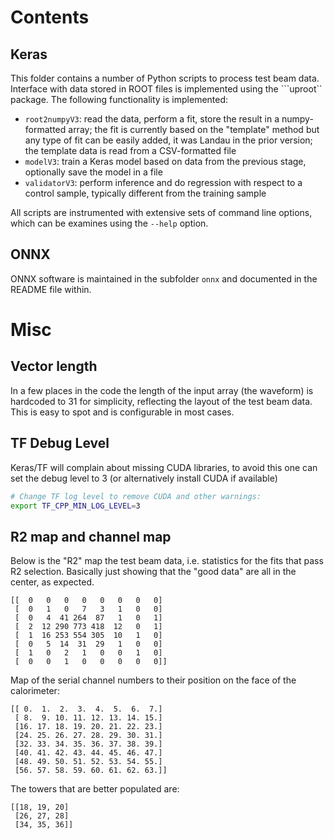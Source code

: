 # Contents

## Keras

This folder contains a number of Python scripts to process test beam data.
Interface with data stored in ROOT files is implemented using the ```uproot``
package. The following functionality is implemented:

* `root2numpyV3`: read the data, perform a fit, store the result in a numpy-formatted array;
the fit is currently based on the "template" method but any type of fit can be easily added,
it was Landau in the prior version; the template data is read from a CSV-formatted file
* `modelV3`: train a Keras model based on data from the previous stage, optionally
save the model in a file
* `validatorV3`: perform inference and do regression with respect to a control sample,
typically different from the training sample


All scripts are instrumented with extensive sets of command line options, which can
be examines using the `--help` option.

## ONNX

ONNX software is maintained in the subfolder `onnx` and documented in the README file
within.

# Misc

## Vector length

In a few places in the code the length of the input array (the waveform) is hardcoded
to 31 for simplicity, reflecting the layout of the test beam data.
This is easy to spot and is configurable in most cases.


## TF Debug Level

Keras/TF will complain about missing CUDA libraries, to avoid
this one can set the debug level to 3 (or alternatively install
CUDA if available)

```bash
# Change TF log level to remove CUDA and other warnings:
export TF_CPP_MIN_LOG_LEVEL=3
```


## R2 map and channel map

Below is the "R2" map the test beam data, i.e. statistics
for the fits that pass R2 selection. Basically just showing
that the "good data" are all in the center, as expected.

```
[[  0   0   0   0   0   0   0   0]
 [  0   1   0   7   3   1   0   0]
 [  0   4  41 264  87   1   0   1]
 [  2  12 290 773 418  12   0   1]
 [  1  16 253 554 305  10   1   0]
 [  0   5  14  31  29   1   0   0]
 [  1   0   2   1   0   0   1   0]
 [  0   0   1   0   0   0   0   0]]
```

Map of the serial channel numbers to their
position on the face of the calorimeter:

```
[[ 0.  1.  2.  3.  4.  5.  6.  7.]
 [ 8.  9. 10. 11. 12. 13. 14. 15.]
 [16. 17. 18. 19. 20. 21. 22. 23.]
 [24. 25. 26. 27. 28. 29. 30. 31.]
 [32. 33. 34. 35. 36. 37. 38. 39.]
 [40. 41. 42. 43. 44. 45. 46. 47.]
 [48. 49. 50. 51. 52. 53. 54. 55.]
 [56. 57. 58. 59. 60. 61. 62. 63.]]
```

The towers that are better populated are:

```
[[18, 19, 20]
 [26, 27, 28]
 [34, 35, 36]]
```
